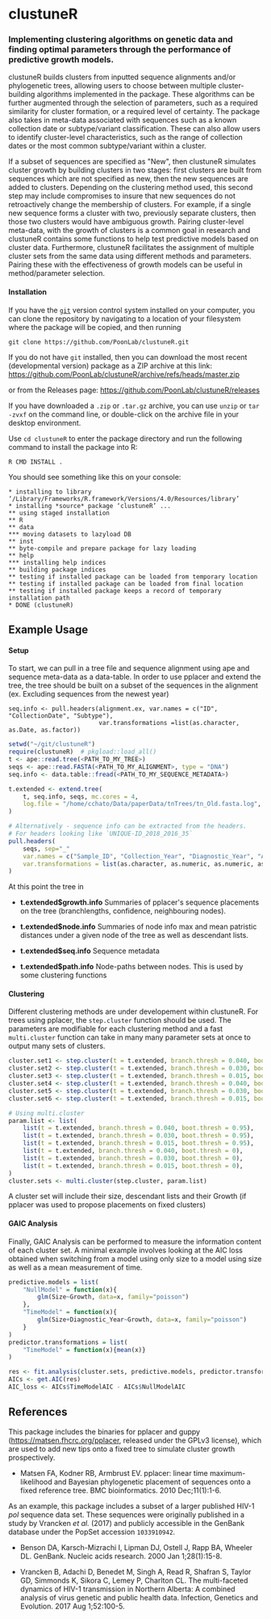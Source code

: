 # clustuneR
### Implementing clustering algorithms on genetic data and finding optimal parameters through the performance of predictive growth models.

clustuneR builds clusters from inputted sequence alignments and/or phylogenetic trees, allowing users to choose between multiple cluster-building algorithms implemented in the package.
These algorithms can be further augmented through the selection of parameters, such as a required similarity for cluster formation, or a required level of certainty.
The package also takes in meta-data associated with sequences such as a known collection date or subtype/variant classification.
These can also allow users to identify cluster-level characteristics, such as the range of collection dates or the most common subtype/variant within a cluster.

If a subset of sequences are specified as "New", then clustuneR simulates cluster growth by building clusters in two stages:
first clusters are built from sequences which are not specified as new, then the new sequences are added to clusters.
Depending on the clustering method used, this second step may include compromises to insure that new sequences do not retroactively change the membership of clusters.
For example, if a single new sequence forms a cluster with two, previously separate clusters, then those two clusters would have ambiguous growth.
Pairing cluster-level meta-data, with the growth of clusters is a common goal in research and clustuneR contains some functions to help test predictive models based on cluster data.
Furthermore, clustuneR facilitates the assignment of multiple cluster sets from the same data using different methods and parameters.
Pairing these with the effectiveness of growth models can be useful in method/parameter selection.

#### Installation

If you have the [`git`](https://git-scm.com/) version control system installed on your computer, you can clone the repository by navigating to a location of your filesystem where the package will be copied, and then running
```
git clone https://github.com/PoonLab/clustuneR.git 
```

If you do not have `git` installed, then you can download the most recent (developmental version) package as a ZIP archive at this link:
https://github.com/PoonLab/clustuneR/archive/refs/heads/master.zip

or from the Releases page:
https://github.com/PoonLab/clustuneR/releases

If you have downloaded a `.zip` or `.tar.gz` archive, you can use `unzip` or `tar -zvxf` on the command line, or double-click on the archive file in your desktop environment.

Use `cd clustuneR` to enter the package directory and run the following command to install the package into R:
```
R CMD INSTALL .
```
You should see something like this on your console:
```
* installing to library ‘/Library/Frameworks/R.framework/Versions/4.0/Resources/library’
* installing *source* package ‘clustuneR’ ...
** using staged installation
** R
** data
*** moving datasets to lazyload DB
** inst
** byte-compile and prepare package for lazy loading
** help
*** installing help indices
** building package indices
** testing if installed package can be loaded from temporary location
** testing if installed package can be loaded from final location
** testing if installed package keeps a record of temporary installation path
* DONE (clustuneR)
```


## Example Usage

#### Setup

To start, we can pull in a tree file and sequence alignment using ape and sequence meta-data as a data-table.
In order to use pplacer and extend the tree, the tree should be built on a subset of the sequences in the alignment (ex. Excluding sequences from the newest year)

```{r}
seq.info <- pull.headers(alignment.ex, var.names = c("ID", "CollectionDate", "Subtype"),
                         var.transformations =list(as.character, as.Date, as.factor))
```

```R
setwd("~/git/clustuneR")
require(clustuneR)  # pkgload::load_all()
t <- ape::read.tree(<PATH_TO_MY_TREE>)
seqs <- ape::read.FASTA(<PATH_TO_MY_ALIGNMENT>, type = "DNA")
seq.info <- data.table::fread(<PATH_TO_MY_SEQUENCE_METADATA>)

t.extended <- extend.tree(
    t, seq.info, seqs, mc.cores = 4, 
    log.file = "/home/cchato/Data/paperData/tnTrees/tn_Old.fasta.log",
)

# Alternatively - sequence info can be extracted from the headers.
# For headers looking like `UNIQUE-ID_2018_2016_35`
pull.headers(
    seqs, sep="_"
    var.names = c("Sample_ID", "Collection_Year", "Diagnostic_Year", "Age"), 
    var.transformations = list(as.character, as.numeric, as.numeric, as.numeric)
)
```

At this point the tree in

- **t.extended$growth.info** Summaries of pplacer's sequence placements on the tree (branchlengths, confidence, neighbouring nodes).

- **t.extended$node.info** Summaries of node info max and mean patristic distances under a given node of the tree as well as descendant lists.

- **t.extended$seq.info** Sequence metadata

- **t.extended$path.info** Node-paths between nodes. This is used by some clustering functions


#### Clustering

Different clustering methods are under developement within clustuneR. For trees using pplacer, the `step.cluster` function should be used.
The parameters are modifiable for each clustering method and a fast `multi.cluster` function can take in many many parameter sets at once to output many sets of clusters.

```R
cluster.set1 <- step.cluster(t = t.extended, branch.thresh = 0.040, boot.thresh = 0.95)
cluster.set2 <- step.cluster(t = t.extended, branch.thresh = 0.030, boot.thresh = 0.95)
cluster.set3 <- step.cluster(t = t.extended, branch.thresh = 0.015, boot.thresh = 0.95)
cluster.set4 <- step.cluster(t = t.extended, branch.thresh = 0.040, boot.thresh = 0)
cluster.set5 <- step.cluster(t = t.extended, branch.thresh = 0.030, boot.thresh = 0)
cluster.set6 <- step.cluster(t = t.extended, branch.thresh = 0.015, boot.thresh = 0)

# Using multi.cluster
param.list <- list(
    list(t = t.extended, branch.thresh = 0.040, boot.thresh = 0.95),
    list(t = t.extended, branch.thresh = 0.030, boot.thresh = 0.95),
    list(t = t.extended, branch.thresh = 0.015, boot.thresh = 0.95),
    list(t = t.extended, branch.thresh = 0.040, boot.thresh = 0),   
    list(t = t.extended, branch.thresh = 0.030, boot.thresh = 0),
    list(t = t.extended, branch.thresh = 0.015, boot.thresh = 0),
)
cluster.sets <- multi.cluster(step.cluster, param.list) 
```

A cluster set will include their size, descendant lists and their Growth (if pplacer was used to propose placements on fixed clusters)

#### GAIC Analysis

Finally, GAIC Analysis can be performed to measure the information content of each cluster set. 
A minimal example involves looking at the AIC loss obtained when switching from a model using only size to a model using size as well as a mean measurement of time.

```R
predictive.models = list(
    "NullModel" = function(x){
        glm(Size~Growth, data=x, family="poisson")
    },
    "TimeModel" = function(x){
        glm(Size+Diagnostic_Year~Growth, data=x, family="poisson")
    }
)
predictor.transformations = list(
    "TimeModel" = function(x){mean(x)}
)

res <- fit.analysis(cluster.sets, predictive.models, predictor.transformations)
AICs <- get.AIC(res)
AIC_loss <- AICs$TimeModelAIC - AICs$NullModelAIC
```


## References
This package includes the binaries for pplacer and guppy (https://matsen.fhcrc.org/pplacer, released under the GPLv3 license), which are used to add new tips onto a fixed tree to simulate cluster growth prospectively. 

* Matsen FA, Kodner RB, Armbrust EV. pplacer: linear time maximum-likelihood and Bayesian phylogenetic placement of sequences onto a fixed reference tree. BMC bioinformatics. 2010 Dec;11(1):1-6.

As an example, this package includes a subset of a larger published HIV-1 *pol* sequence data set. These sequences were originally published in a study by Vrancken *et al.* (2017) and publicly accessible in the GenBank database under the PopSet accession `1033910942`.

* Benson DA, Karsch-Mizrachi I, Lipman DJ, Ostell J, Rapp BA, Wheeler DL. GenBank. Nucleic acids research. 2000 Jan 1;28(1):15-8.

* Vrancken B, Adachi D, Benedet M, Singh A, Read R, Shafran S, Taylor GD, Simmonds K, Sikora C, Lemey P, Charlton CL. The multi-faceted dynamics of HIV-1 transmission in Northern Alberta: A combined analysis of virus genetic and public health data. Infection, Genetics and Evolution. 2017 Aug 1;52:100-5.

